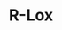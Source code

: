 ---
layout: project
title: R-Lox
description: An interpreter for the Lox learning language from Crafting Interpreters, written in Rust.
thumbnail: /projects/thumbnails/rlox.jpg
repo: https://github.com/TateKennington/Rlox
tags: Rust Theory
interactive: /projects/demos/rlox/index.html
---